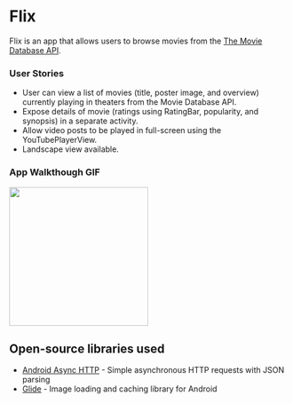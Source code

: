# Flix
Flix is an app that allows users to browse movies from the [The Movie Database API](http://docs.themoviedb.apiary.io/#).

### User Stories
- User can view a list of movies (title, poster image, and overview) currently playing in theaters from the Movie Database API.
- Expose details of movie (ratings using RatingBar, popularity, and synopsis) in a separate activity.
- Allow video posts to be played in full-screen using the YouTubePlayerView.
- Landscape view available. 

### App Walkthough GIF
<img src="https://imgur.com/3FqQJxr.gif" width=250><br>


## Open-source libraries used
- [Android Async HTTP](https://github.com/codepath/CPAsyncHttpClient) - Simple asynchronous HTTP requests with JSON parsing
- [Glide](https://github.com/bumptech/glide) - Image loading and caching library for Android
